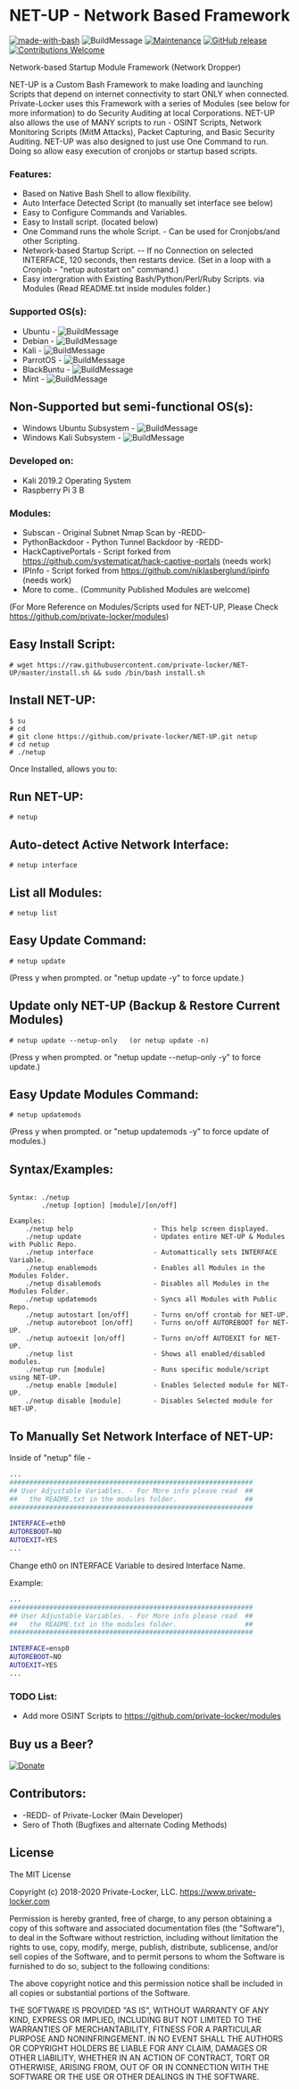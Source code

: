# NET-UP - Network Based Framework
[![made-with-bash](https://img.shields.io/badge/Made%20with-Bash-1f425f.svg)](https://www.gnu.org/software/bash/) ![BuildMessage](https://img.shields.io/badge/Build-Passed-brightgreen) [![Maintenance](https://img.shields.io/badge/Maintained%3F-yes-green.svg)](https://GitHub.com/private-locker/NET-UP/graphs/commit-activity) [![GitHub release](https://img.shields.io/github/release/private-locker/NET-UP.svg)](https://GitHub.com/private-locker/NET-UP/releases/) [![Contributions Welcome](https://img.shields.io/badge/contributions-welcome-brightgreen.svg?style=flat)](https://github.com/private-locker/NET-UP/issues)

Network-based Startup Module Framework (Network Dropper)

NET-UP is a Custom Bash Framework to make loading and launching Scripts that depend on
internet connectivity to start ONLY when connected. Private-Locker uses this Framework 
with a series of Modules (see below for more information) to do Security Auditing at 
local Corporations. NET-UP also allows the use of MANY scripts to run - OSINT Scripts,
Network Monitoring Scripts (MitM Attacks), Packet Capturing, and Basic Security 
Auditing. NET-UP was also designed to just use One Command to run. Doing so allow easy
execution of cronjobs or startup based scripts. 

### Features:
- Based on Native Bash Shell to allow flexibility.
- Auto Interface Detected Script (to manually set interface see below)
- Easy to Configure Commands and Variables.
- Easy to Install script. (located below)
- One Command runs the whole Script. - Can be used for Cronjobs/and other Scripting.
- Network-based Startup Script. -- If no Connection on selected INTERFACE, 120 seconds,
    then restarts device. (Set in a loop with a Cronjob - "netup autostart on" command.)
- Easy intergration with Existing Bash/Python/Perl/Ruby Scripts. via Modules 
    (Read README.txt inside modules folder.)

### Supported OS(s):
 - Ubuntu - ![BuildMessage](https://img.shields.io/badge/Build-Passed-brightgreen)
 - Debian - ![BuildMessage](https://img.shields.io/badge/Build-Passed-brightgreen)
 - Kali - ![BuildMessage](https://img.shields.io/badge/Build-Passed-brightgreen)
 - ParrotOS - ![BuildMessage](https://img.shields.io/badge/Build-Passed-brightgreen)
 - BlackBuntu - ![BuildMessage](https://img.shields.io/badge/Build-Unknown-lightgrey)
 - Mint - ![BuildMessage](https://img.shields.io/badge/Build-Unknown-lightgrey)
## Non-Supported but semi-functional OS(s):
 - Windows Ubuntu Subsystem - ![BuildMessage](https://img.shields.io/badge/Build-Errors-orange)
 - Windows Kali Subsystem - ![BuildMessage](https://img.shields.io/badge/Build-Errors-orange)

### Developed on:
 - Kali 2019.2 Operating System
 - Raspberry Pi 3 B

### Modules:
- Subscan - Original Subnet Nmap Scan by -REDD-
- PythonBackdoor - Python Tunnel Backdoor by -REDD-
- HackCaptivePortals - Script forked from https://github.com/systematicat/hack-captive-portals (needs work)
- IPInfo - Script forked from https://github.com/niklasberglund/ipinfo (needs work)
- More to come.. (Community Published Modules are welcome)

(For More Reference on Modules/Scripts used for NET-UP, Please Check https://github.com/private-locker/modules)

## Easy Install Script:
```
# wget https://raw.githubusercontent.com/private-locker/NET-UP/master/install.sh && sudo /bin/bash install.sh

```
## Install NET-UP:
```
$ su
# cd
# git clone https://github.com/private-locker/NET-UP.git netup
# cd netup
# ./netup
```

Once Installed, allows you to:

## Run NET-UP:
```
# netup
```
## Auto-detect Active Network Interface:
```
# netup interface
```
## List all Modules:
```
# netup list
```
## Easy Update Command:
```
# netup update
```
(Press y when prompted. or "netup update -y" to force update.)

## Update only NET-UP (Backup & Restore Current Modules)
```
# netup update --netup-only   (or netup update -n)
```
(Press y when prompted. or "netup update --netup-only -y" to force update.)

## Easy Update Modules Command:
```
# netup updatemods
```
(Press y when prompted. or "netup updatemods -y" to force update of modules.)

## Syntax/Examples:
```

Syntax: ./netup
        ./netup [option] [module]/[on/off]

Examples:
    ./netup help                    - This help screen displayed.
    ./netup update                  - Updates entire NET-UP & Modules with Public Repo.
    ./netup interface               - Automattically sets INTERFACE Variable.
    ./netup enablemods              - Enables all Modules in the Modules Folder.
    ./netup disablemods             - Disables all Modules in the Modules Folder.
    ./netup updatemods              - Syncs all Modules with Public Repo.
    ./netup autostart [on/off]      - Turns on/off crontab for NET-UP.
    ./netup autoreboot [on/off]     - Turns on/off AUTOREBOOT for NET-UP.
    ./netup autoexit [on/off]       - Turns on/off AUTOEXIT for NET-UP.
    ./netup list                    - Shows all enabled/disabled modules.
    ./netup run [module]            - Runs specific module/script using NET-UP.
    ./netup enable [module]         - Enables Selected module for NET-UP.
    ./netup disable [module]        - Disables Selected module for NET-UP.

```

## To Manually Set Network Interface of NET-UP:
Inside of "netup" file -
```sh
...
#############################################################
## User Adjustable Variables. - For More info please read  ##
##   the README.txt in the modules folder.                 ##
#############################################################

INTERFACE=eth0
AUTOREBOOT=NO
AUTOEXIT=YES
...
```
Change eth0 on INTERFACE Variable to desired Interface Name.

Example:
```sh
...
#############################################################
## User Adjustable Variables. - For More info please read  ##
##   the README.txt in the modules folder.                 ##
#############################################################

INTERFACE=ensp0
AUTOREBOOT=NO
AUTOEXIT=YES
...
```


### TODO List:
- Add more OSINT Scripts to https://github.com/private-locker/modules

## Buy us a Beer?
[![Donate](https://img.shields.io/badge/Donate-PayPal-green.svg)](https://www.paypal.com/cgi-bin/webscr?cmd=_s-xclick&hosted_button_id=MN33MBKD93J9N)

## Contributors:
 - -REDD- of Private-Locker (Main Developer)
 - Sero of Thoth (Bugfixes and alternate Coding Methods)

License
----

The MIT License

Copyright (c) 2018-2020 Private-Locker, LLC. https://www.private-locker.com

Permission is hereby granted, free of charge, to any person obtaining a copy
of this software and associated documentation files (the "Software"), to deal
in the Software without restriction, including without limitation the rights
to use, copy, modify, merge, publish, distribute, sublicense, and/or sell
copies of the Software, and to permit persons to whom the Software is
furnished to do so, subject to the following conditions:

The above copyright notice and this permission notice shall be included in
all copies or substantial portions of the Software.

THE SOFTWARE IS PROVIDED "AS IS", WITHOUT WARRANTY OF ANY KIND, EXPRESS OR
IMPLIED, INCLUDING BUT NOT LIMITED TO THE WARRANTIES OF MERCHANTABILITY,
FITNESS FOR A PARTICULAR PURPOSE AND NONINFRINGEMENT. IN NO EVENT SHALL THE
AUTHORS OR COPYRIGHT HOLDERS BE LIABLE FOR ANY CLAIM, DAMAGES OR OTHER
LIABILITY, WHETHER IN AN ACTION OF CONTRACT, TORT OR OTHERWISE, ARISING FROM,
OUT OF OR IN CONNECTION WITH THE SOFTWARE OR THE USE OR OTHER DEALINGS IN
THE SOFTWARE.

